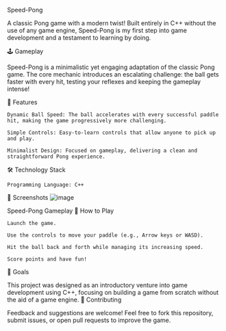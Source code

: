Speed-Pong

A classic Pong game with a modern twist! Built entirely in C++ without the use of any game engine, Speed-Pong is my first step into game development and a testament to learning by doing.

🕹️ Gameplay

Speed-Pong is a minimalistic yet engaging adaptation of the classic Pong game. The core mechanic introduces an escalating challenge: the ball gets faster with every hit, testing your reflexes and keeping the gameplay intense!

🚀 Features

    Dynamic Ball Speed: The ball accelerates with every successful paddle hit, making the game progressively more challenging.

    Simple Controls: Easy-to-learn controls that allow anyone to pick up and play.

    Minimalist Design: Focused on gameplay, delivering a clean and straightforward Pong experience.

🛠️ Technology Stack

    Programming Language: C++

📸 Screenshots
![image](https://github.com/user-attachments/assets/e2b583a9-a59f-4957-acce-b208c53a7a4b)

Speed-Pong Gameplay
📖 How to Play

    Launch the game.

    Use the controls to move your paddle (e.g., Arrow keys or WASD).

    Hit the ball back and forth while managing its increasing speed.

    Score points and have fun!

🎯 Goals

This project was designed as an introductory venture into game development using C++, focusing on building a game from scratch without the aid of a game engine.
🤝 Contributing

Feedback and suggestions are welcome! Feel free to fork this repository, submit issues, or open pull requests to improve the game.


